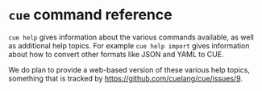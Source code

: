 # `cue` command reference

`cue help` gives information about the various commands available, as well as additional help topics. For example `cue
help import` gives information about how to convert other formats like JSON and YAML to CUE.

We do plan to provide a web-based version of these various help topics, something that is tracked by
https://github.com/cuelang/cue/issues/9.
